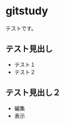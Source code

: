 # gitstudy
テストです。

テスト見出し
--------------------------------------

* テスト１
* テスト２

テスト見出し２
--------------------------------------

* 編集
* 表示
